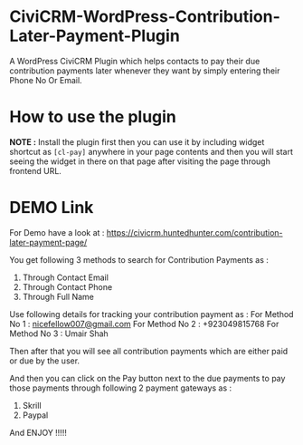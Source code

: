 # CiviCRM-WordPress-Contribution-Later-Payment-Plugin
A WordPress CiviCRM Plugin which helps contacts to pay their due contribution payments later whenever they want by simply entering their Phone No Or Email.

# How to use the plugin

**NOTE :** Install the plugin first then you can use it by including widget shortcut as `[cl-pay]` anywhere in your page contents and then you will start seeing the widget in there on that page after visiting the page through frontend URL.

# DEMO Link
For Demo have a look at : https://civicrm.huntedhunter.com/contribution-later-payment-page/

You get following 3 methods to search for Contribution Payments as : 
1) Through Contact Email
2) Through Contact Phone
3) Through Full Name

Use following details for tracking your contribution payment as : 
For Method No 1 : nicefellow007@gmail.com
For Method No 2 : +923049815768
For Method No 3 : Umair Shah

Then after that you will see all contribution payments which are either paid or due by the user.

And then you can click on the Pay button next to the due payments to pay those payments through following 2 payment gateways as : 

1) Skrill
2) Paypal

And ENJOY !!!!!

